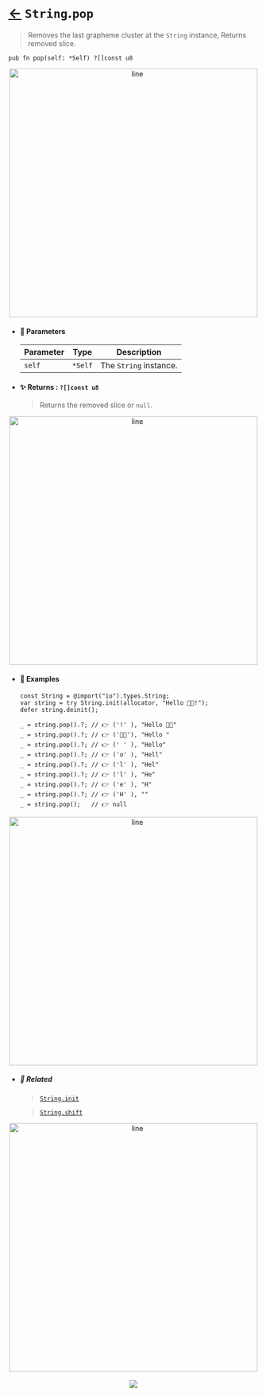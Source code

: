 # [←](../String.md) `String`.`pop`

> Removes the last grapheme cluster at the `String` instance, Returns removed slice.

```zig
pub fn pop(self: *Self) ?[]const u8
```

<div align="center">
<img src="https://raw.githubusercontent.com/maysara-elshewehy/io-bench/refs/heads/main/dist/img/md/line.png" alt="line" style="width:500px;"/>
</div>

- #### 🧩 Parameters

    | Parameter | Type    | Description            |
    | --------- | ------- | ---------------------- |
    | `self`    | `*Self` | The `String` instance. |

- #### ✨ Returns : `?[]const u8`

    > Returns the removed slice or `null`.

<div align="center">
<img src="https://raw.githubusercontent.com/maysara-elshewehy/io-bench/refs/heads/main/dist/img/md/line.png" alt="line" style="width:500px;"/>
</div>

- #### 🧪 Examples

    ```zig
    const String = @import("io").types.String;
    var string = try String.init(allocator, "Hello 👨‍🏭!");
    defer string.deinit();
    ```

    ```zig
    _ = string.pop().?; // 👉 ('!' ), "Hello 👨‍🏭"
    _ = string.pop().?; // 👉 ('👨‍🏭'), "Hello "
    _ = string.pop().?; // 👉 (' ' ), "Hello"
    _ = string.pop().?; // 👉 ('o' ), "Hell"
    _ = string.pop().?; // 👉 ('l' ), "Hel"
    _ = string.pop().?; // 👉 ('l' ), "He"
    _ = string.pop().?; // 👉 ('e' ), "H"
    _ = string.pop().?; // 👉 ('H' ), ""
    _ = string.pop();   // 👉 null
    ```

<div align="center">
<img src="https://raw.githubusercontent.com/maysara-elshewehy/io-bench/refs/heads/main/dist/img/md/line.png" alt="line" style="width:500px;"/>
</div>

- ##### 🔗 Related

  > [`String.init`](./init.md)

  > [`String.shift`](./shift.md)

<div align="center">
<img src="https://raw.githubusercontent.com/maysara-elshewehy/io-bench/refs/heads/main/dist/img/md/line.png" alt="line" style="width:500px;"/>
</div>

<div align="center"><br>
<a href="https://github.com/maysara-elshewehy"> <img src="https://img.shields.io/badge/Made with ❤️ by-Maysara-orange"/> </a>
</div>